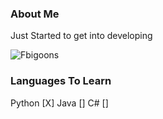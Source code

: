 ### About Me

Just Started to get into developing

![Fbigoons](https://github-readme-stats.vercel.app/api?username=fbigoons&show_icons=true&theme=chartreuse-dark)


### Languages To Learn

Python [X] Java []  C# []
